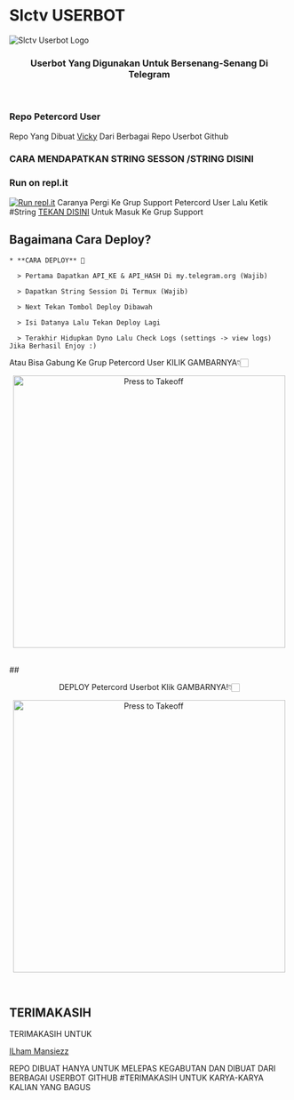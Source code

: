 # Slctv USERBOT
![Slctv Userbot Logo](https://telegra.ph/file/814d3ab32c03122445eb7.png)

<h3 align="center">Userbot Yang Digunakan Untuk Bersenang-Senang Di Telegram</h3>
<p align="center">&nbsp;</p>

### Repo Petercord User
Repo Yang Dibuat [Vicky](https://t.me/VickyMIPA) Dari Berbagai Repo Userbot Github 


### CARA MENDAPATKAN STRING SESSON /STRING DISINI
### Run on repl.it

[![Run repl.it](https://img.shields.io/badge/run-string__session.py-blue?style=for-the-badge&logo=repl.it)](https://replit.com/@ilhammansiz12/PETERCORD-1#main.py)
Caranya Pergi Ke Grup Support Petercord User Lalu Ketik #String [TEKAN DISINI](https://t.me/petercord) Untuk Masuk Ke Grup Support

## Bagaimana Cara Deploy?

```
* **CARA DEPLOY** 🔧

  > Pertama Dapatkan API_KE & API_HASH Di my.telegram.org (Wajib)

  > Dapatkan String Session Di Termux (Wajib)

  > Next Tekan Tombol Deploy Dibawah

  > Isi Datanya Lalu Tekan Deploy Lagi

  > Terakhir Hidupkan Dyno Lalu Check Logs (settings -> view logs) Jika Berhasil Enjoy :)
```
Atau Bisa Gabung Ke Grup Petercord User KILIK GAMBARNYA👇🏻
<p align="center"><a href="https://t.me/TEAMSquadUserbotSupport"> <img src="https://telegra.ph/file/3fbfd34825d659686cb28.jpg" alt="Press to Takeoff" width="490px"></a>
</p>
<br>
## <p align="center">DEPLOY Petercord Userbot Klik GAMBARNYA!👇🏻</p>


<p align="center"><a href="https://heroku.com/deploy?template=https://github.com/ilham77mansiz/-PETERCORD-"> <img src="https://telegra.ph/file/d425df798c678ae75a9db.jpg" alt="Press to Takeoff" width="490px"></a>
</p>
<br>

## TERIMAKASIH
TERIMAKASIH UNTUK

[ILham Mansiezz](https://t.me/bismillahselaluadaa)

REPO DIBUAT HANYA UNTUK MELEPAS KEGABUTAN 
DAN DIBUAT DARI BERBAGAI USERBOT GITHUB
#TERIMAKASIH UNTUK KARYA-KARYA KALIAN YANG BAGUS
